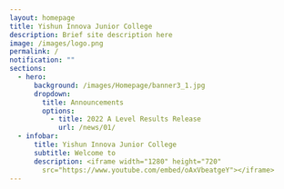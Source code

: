 ```yaml
---
layout: homepage
title: Yishun Innova Junior College
description: Brief site description here
image: /images/logo.png
permalink: /
notification: ""
sections:
  - hero:
      background: /images/Homepage/banner3_1.jpg
      dropdown:
        title: Announcements
        options:
          - title: 2022 A Level Results Release
            url: /news/01/
  - infobar:
      title: Yishun Innova Junior College
      subtitle: Welcome to
      description: <iframe width="1280" height="720"
        src="https://www.youtube.com/embed/oAxVbeatgeY"></iframe>
---
```

